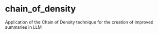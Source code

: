# chain_of_density
Application of the Chain of Density technique for the creation of improved summaries in LLM
